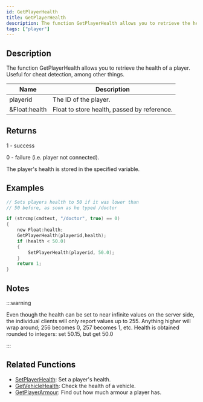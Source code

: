 ```yaml
---
id: GetPlayerHealth
title: GetPlayerHealth
description: The function GetPlayerHealth allows you to retrieve the health of a player.
tags: ["player"]
---
```


## Description

The function GetPlayerHealth allows you to retrieve the health of a player. Useful for cheat detection, among other things.

| Name          | Description                                 |
| ------------- | ------------------------------------------- |
| playerid      | The ID of the player.                       |
| &Float:health | Float to store health, passed by reference. |

## Returns

1 - success

0 - failure (i.e. player not connected).

The player's health is stored in the specified variable.

## Examples

```c
// Sets players health to 50 if it was lower than
// 50 before, as soon as he typed /doctor

if (strcmp(cmdtext, "/doctor", true) == 0)
{
    new Float:health;
    GetPlayerHealth(playerid,health);
    if (health < 50.0)
    {
        SetPlayerHealth(playerid, 50.0);
    }
    return 1;
}
```

## Notes

:::warning

Even though the health can be set to near infinite values on the server side, the individual clients will only report values up to 255. Anything higher will wrap around; 256 becomes 0, 257 becomes 1, etc. Health is obtained rounded to integers: set 50.15, but get 50.0

:::

## Related Functions

- [SetPlayerHealth](SetPlayerHealth): Set a player's health.
- [GetVehicleHealth](GetVehicleHealth): Check the health of a vehicle.
- [GetPlayerArmour](GetPlayerArmour): Find out how much armour a player has.
